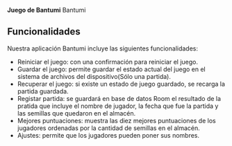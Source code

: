 **Juego de Bantumi**
Bantumi

## **Funcionalidades**

Nuestra aplicación Bantumi incluye las siguientes funcionalidades:

* Reiniciar el juego: con una confirmación para reiniciar el juego.
* Guardar el juego: permite guardar el estado actual del juego en el sistema de archivos del dispositivo(Sólo una partida).
* Recuperar el juego: si existe un estado de juego guardado, se recarga la partida guardada.
* Registar partida: se guardará en base de datos Room el resultado de la pratida que incluye el nombre de jugador, la fecha que fue la partida y las semillas que quedaron en el almacén.
* Mejores puntuaciones: muestra las diez mejores puntuaciones de los jugadores ordenadas por la cantidad de semillas en el almacén.
* Ajustes: permite que los jugadores pueden poner sus nombres.